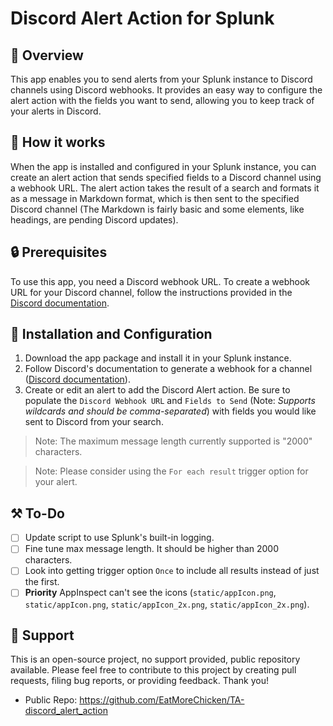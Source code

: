 # Discord Alert Action for Splunk

## 📌 Overview
This app enables you to send alerts from your Splunk instance to Discord channels using Discord webhooks. It provides an easy way to configure the alert action with the fields you want to send, allowing you to keep track of your alerts in Discord.

## 🎉 How it works
When the app is installed and configured in your Splunk instance, you can create an alert action that sends specified fields to a Discord channel using a webhook URL. The alert action takes the result of a search and formats it as a message in Markdown format, which is then sent to the specified Discord channel (The Markdown is fairly basic and some elements, like headings, are pending Discord updates).

## 🔒 Prerequisites
To use this app, you need a Discord webhook URL. To create a webhook URL for your Discord channel, follow the instructions provided in the [Discord documentation](https://support.discord.com/hc/en-us/articles/228383668-Intro-to-Webhooks).

## 🚀 Installation and Configuration
1. Download the app package and install it in your Splunk instance.
2. Follow Discord's documentation to generate a webhook for a channel ([Discord documentation](https://support.discord.com/hc/en-us/articles/228383668-Intro-to-Webhooks)).
3. Create or edit an alert to add the Discord Alert action. Be sure to populate the `Discord Webhook URL` and `Fields to Send` (Note: _Supports wildcards and should be comma-separated_) with fields you would like sent to Discord from your search.

> Note: The maximum message length currently supported is "2000" characters.

> Note: Please consider using the `For each result` trigger option for your alert.

## ⚒ To-Do
- [ ] Update script to use Splunk's built-in logging.
- [ ] Fine tune max message length. It should be higher than 2000 characters.
- [ ] Look into getting trigger option `Once` to include all results instead of just the first.
- [ ] **Priority** AppInspect can't see the icons (`static/appIcon.png`, `static/appIcon.png`, `static/appIcon_2x.png`, `static/appIcon_2x.png`).

## 🤝 Support
This is an open-source project, no support provided, public repository available. Please feel free to contribute to this project by creating pull requests, filing bug reports, or providing feedback. Thank you!
- Public Repo: https://github.com/EatMoreChicken/TA-discord_alert_action
